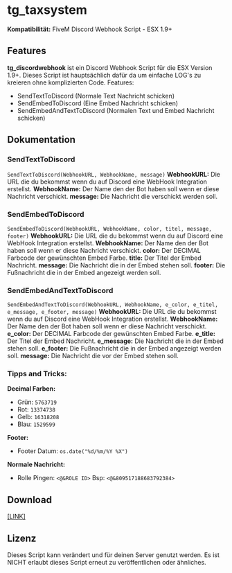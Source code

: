 # tg_taxsystem
**Kompatibilität:** FiveM Discord Webhook Script - ESX 1.9+

## Features
**tg_discordwebhook** ist ein Discord Webhook Script für die ESX Version 1.9+. Dieses Script ist hauptsächlich dafür da um einfache LOG's zu kreieren ohne komplizierten Code.
Features:
- SendTextToDiscord (Normale Text Nachricht schicken)
- SendEmbedToDiscord (Eine Embed Nachricht schicken)
- SendEmbedAndTextToDiscord (Normalen Text und Embed Nachricht schicken)

## Dokumentation

### SendTextToDiscord
`SendTextToDiscord(WebhookURL, WebhookName, message)`
**WebhookURL:** Die URL die du bekommst wenn du auf Discord eine WebHook Integration erstellst.
**WebhookName:** Der Name den der Bot haben soll wenn er diese Nachricht verschickt.
**message:** Die Nachricht die verschickt werden soll.

### SendEmbedToDiscord
`SendEmbedToDiscord(WebhookURL, WebhookName, color, titel, message, footer)`
**WebhookURL:** Die URL die du bekommst wenn du auf Discord eine WebHook Integration erstellst.
**WebhookName:** Der Name den der Bot haben soll wenn er diese Nachricht verschickt.
**color:** Der DECIMAL Farbcode der gewünschten Embed Farbe.
**title:** Der Titel der Embed Nachricht.
**message:** Die Nachricht die in der Embed stehen soll.
**footer:** Die Fußnachricht die in der Embed angezeigt werden soll.

### SendEmbedAndTextToDiscord
`SendEmbedAndTextToDiscord(WebhookURL, WebhookName, e_color, e_titel, e_message, e_footer, message)`
**WebhookURL:** Die URL die du bekommst wenn du auf Discord eine WebHook Integration erstellst.
**WebhookName:** Der Name den der Bot haben soll wenn er diese Nachricht verschickt.
**e_color:** Der DECIMAL Farbcode der gewünschten Embed Farbe.
**e_title:** Der Titel der Embed Nachricht.
**e_message:** Die Nachricht die in der Embed stehen soll.
**e_footer:** Die Fußnachricht die in der Embed angezeigt werden soll.
**message:** Die Nachricht die vor der Embed stehen soll.

### Tipps and Tricks:
**Decimal Farben:**
- Grün: `5763719`
- Rot:  `13374738`
- Gelb: `16318208`
- Blau: `1529599`

**Footer:**
- Footer Datum: `os.date("%d/%m/%Y %X")`

**Normale Nachricht:**
- Rolle Pingen: `<@&ROLE ID>` Bsp: `<@&809517188683792384>`


## Download
[[LINK]](https://github.com/LetsTiger/tg_discordwebhook/archive/refs/tags/v1.0.zip)

## Lizenz
Dieses Script kann verändert und für deinen Server genutzt werden. Es ist NICHT erlaubt dieses Script erneut zu veröffentlichen oder ähnliches.
